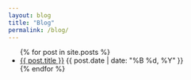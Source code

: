 ```yaml
---
layout: blog
title: "Blog"
permalink: /blog/
---
```

<ul>
  {% for post in site.posts %}
    <li>
      <a href="{{ post.url }}">{{ post.title }}</a>
      <span>{{ post.date | date: "%B %d, %Y" }}</span>
    </li>
  {% endfor %}
</ul>